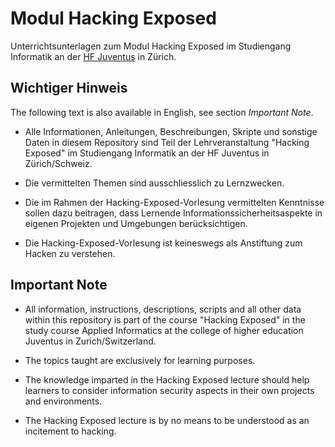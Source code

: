 # Modul Hacking Exposed

Unterrichtsunterlagen zum Modul Hacking Exposed im Studiengang Informatik an der [HF Juventus](https://www.juventus.ch/technik/) in Zürich.

## Wichtiger Hinweis

The following text is also available in English, see section _Important Note_.

-   Alle Informationen, Anleitungen, Beschreibungen, Skripte und sonstige Daten in diesem Repository sind Teil der Lehrveranstaltung "Hacking Exposed" im Studiengang Informatik an der HF Juventus in Zürich/Schweiz.

-   Die vermittelten Themen sind ausschliesslich zu Lernzwecken.

-   Die im Rahmen der Hacking-Exposed-Vorlesung vermittelten Kenntnisse sollen dazu beitragen, dass Lernende Informationssicherheitsaspekte in eigenen Projekten und Umgebungen berücksichtigen.

-   Die Hacking-Exposed-Vorlesung ist keineswegs als Anstiftung zum Hacken zu verstehen.

## Important Note

-   All information, instructions, descriptions, scripts and all other data within this repository is part of the course "Hacking Exposed" in the study course Applied Informatics at the college of higher education Juventus in Zurich/Switzerland.

-   The topics taught are exclusively for learning purposes.

-   The knowledge imparted in the Hacking Exposed lecture should help learners to consider information security aspects in their own projects and environments.

-   The Hacking Exposed lecture is by no means to be understood as an incitement to hacking.
